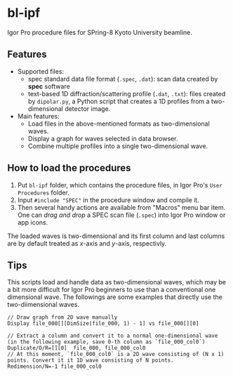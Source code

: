 bl-ipf
====

Igor Pro procedure files for SPring-8 Kyoto University beamline.

Features
----

* Supported files:
  * spec standard data file format (`.spec`, `.dat`): scan data created by __spec__ software
  * text-based 1D diffraction/scattering profile (`.dat`, `.txt`): files created by `dipolar.py`, a Python script that creates a 1D profiles from a two-dimensional detector image.
* Main features:
  * Load files in the above-mentioned formats as two-dimensional waves.
  * Display a graph for waves selected in data browser.
  * Combine multiple profiles into a single two-dimensional wave.

How to load the procedures
----

1. Put `bl-ipf` folder, which contains the procedure files, in Igor Pro's `User Procedures` folder.
2. Input `#include "SPEC"` in the procedure window and compile it.
3. Then several handy actions are available from "Macros" menu bar item. One can _drag and drop_ a SPEC scan file (`.spec`) into Igor Pro window or app icons.

The loaded waves is two-dimensional and its first column and last columns are by default treated as _x_-axis and _y_-axis, respectivly.

Tips
----

This scripts load and handle data as two-dimensional waves, which may be a bit more difficult for Igor Pro beginners to use than a conventional one dimensional wave.
The followings are some examples that directly use the two-diimensional waves.

```igorpro
// Draw graph from 2D wave manually
Display file_000[][DimSize(file_000, 1) - 1] vs file_000[][0]

// Extract a column and convert it to a normal one-dimensional wave (in the following example, save 0-th column as `file_000_col0`)
Duplicate/O/R=[][0]  file_000, file_000_col0
// At this moment, `file_000_col0` is a 2D wave consisting of (N x 1) points. Convert it it 1D wave consisting of N points.
Redimension/N=-1 file_000_col0
```
